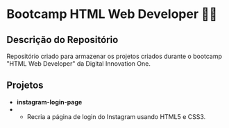 # Bootcamp HTML Web Developer 👨‍💻

## Descrição do Repositório

Repositório criado para armazenar os projetos criados durante o bootcamp "HTML Web Developer" da Digital Innovation One.

## Projetos

- **instagram-login-page**
- - Recria a página de login do Instagram usando HTML5 e CSS3.
